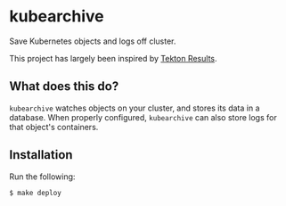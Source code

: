 # kubearchive

Save Kubernetes objects and logs off cluster.

This project has largely been inspired by [Tekton Results](https://github.com/tektoncd/results).

## What does this do?

`kubearchive` watches objects on your cluster, and stores its data in a database.
When properly configured, `kubearchive` can also store logs for that object's containers.

## Installation

Run the following:

```sh
$ make deploy
```

